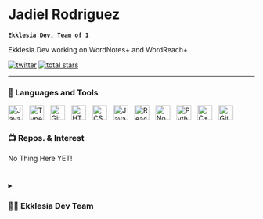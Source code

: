 #  Jadiel Rodriguez

**`Ekklesia Dev, Team of 1`**

Ekklesia.Dev working on WordNotes+ and WordReach+
   <p align="left">
      <a href="https://twitter.com/JDLRODZ">
         <img alt="twitter" title="Follow Me on Twitter!" src="https://custom-icon-badges.demolab.com/github/followers/JadielRodz?color=236ad3&labelColor=1155ba&style=for-the-badge&logo=person-add&label=Follow&logoColor=white"/></a> 
       </a> 
      <a href="https://github.com/JadielRodz?tab=repositories&sort=stargazers">
         <img alt="total stars" title="Total stars on GitHub" src="https://custom-icon-badges.demolab.com/github/stars/JadielRodz?color=55960c&style=for-the-badge&labelColor=488207&logo=star"/></a>
   </p>

---

### 🧰 Languages and Tools

<img align="left" alt="Java" width="30px" style="padding-right:10px;" src="https://cdn.jsdelivr.net/gh/devicons/devicon/icons/java/java-original.svg"/>
 
<img align="left" alt="TypeScript" width="30px" style="padding-right:10px;" src="https://cdn.jsdelivr.net/gh/devicons/devicon/icons/typescript/typescript-plain.svg" />

<img align="left" alt="Git" width="30px" style="padding-right:10px;" src="https://cdn.jsdelivr.net/gh/devicons/devicon/icons/git/git-original.svg" />
<img align="left" alt="HTML" width="30px" style="padding-right:10px;" src="https://cdn.jsdelivr.net/gh/devicons/devicon/icons/html5/html5-plain.svg" />
<img align="left" alt="CSS" width="30px" style="padding-right:10px;" src="https://cdn.jsdelivr.net/gh/devicons/devicon/icons/css3/css3-plain.svg" />
<img align="left" alt="JavaScript" width="30px" style="padding-right:10px;" src="https://cdn.jsdelivr.net/gh/devicons/devicon/icons/javascript/javascript-plain.svg" />
<img align="left" alt="React" width="30px" style="padding-right:10px;" src="https://cdn.jsdelivr.net/gh/devicons/devicon/icons/react/react-original.svg" />
<img align="left" alt="NodeJS" width="30px" style="padding-right:10px;" src="https://cdn.jsdelivr.net/gh/devicons/devicon/icons/nodejs/nodejs-original.svg" />
<img align="left" alt="Python" width="30px" style="padding-right:10px;" src="https://cdn.jsdelivr.net/gh/devicons/devicon/icons/python/python-plain.svg" />
<img align="left" alt="C++" width="30px" style="padding-right:10px;" src="https://cdn.jsdelivr.net/gh/devicons/devicon/icons/cplusplus/cplusplus-line.svg" />
<img align="left" alt="GitHub" width="30px" style="padding-right:10px;" src="https://cdn.jsdelivr.net/gh/devicons/devicon/icons/github/github-original.svg" />
<br />

#

### 📺 Repos. & Interest

<!-- BEGIN YOUTUBE-CARDS -->
No Thing Here YET!
<!-- END YOUTUBE-CARDS -->


#
#

<details>
 <summary><h3>👨‍💻 Ekklesia Dev Team</h3></summary>
This is the team is being built and working towards expanding the tech in the Ministry world.


[twitter]: https://twitter.com/JDLRODZ

